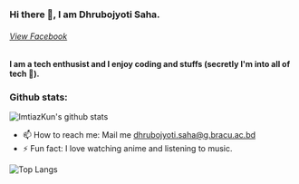 ### Hi there 👋, I am Dhrubojyoti Saha.
###### [View Facebook](https://www.facebook.com/dhrubo.12206111/)
#### I am a tech enthusist and I enjoy coding and stuffs (secretly I'm into all of tech 👀).

### Github stats:
![ImtiazKun's github stats](https://github-readme-stats.vercel.app/api?username=heisenberg-611&show_icons=true&theme=radical&hide=stars,commits,prs,issues)



- 📫 How to reach me: Mail me dhrubojyoti.saha@g.bracu.ac.bd
- ⚡ Fun fact: I love watching anime and listening to music. 


![Top Langs](https://github-readme-stats.vercel.app/api/top-langs/?username=heisenberg-611&layout=compact)
